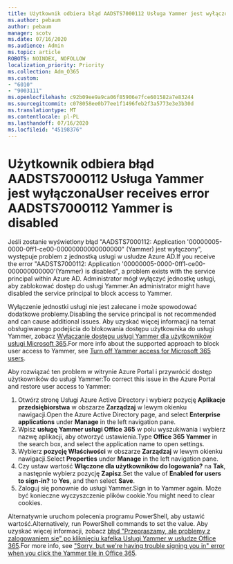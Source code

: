 ```yaml
---
title: Użytkownik odbiera błąd AADSTS7000112 Usługa Yammer jest wyłączona
ms.author: pebaum
author: pebaum
manager: scotv
ms.date: 07/16/2020
ms.audience: Admin
ms.topic: article
ROBOTS: NOINDEX, NOFOLLOW
localization_priority: Priority
ms.collection: Adm_O365
ms.custom:
- "6010"
- "9003111"
ms.openlocfilehash: c92b09ee9a9ca06f85906e7fce601582a7e83244
ms.sourcegitcommit: c078058ee0b77ee1f1496feb2f3a5773e3e3b30d
ms.translationtype: MT
ms.contentlocale: pl-PL
ms.lasthandoff: 07/16/2020
ms.locfileid: "45198376"
---
```

# <a name="user-receives-error-aadsts7000112-yammer-is-disabled"></a><span data-ttu-id="2efc9-102">Użytkownik odbiera błąd AADSTS7000112 Usługa Yammer jest wyłączona</span><span class="sxs-lookup"><span data-stu-id="2efc9-102">User receives error AADSTS7000112 Yammer is disabled</span></span>

<span data-ttu-id="2efc9-103">Jeśli zostanie wyświetlony błąd "AADSTS7000112: Application '00000005-0000-0ff1-ce00-00000000000000000" (Yammer) jest wyłączony", występuje problem z jednostką usługi w usłudze Azure AD.</span><span class="sxs-lookup"><span data-stu-id="2efc9-103">If you receive the error "AADSTS7000112: Application '00000005-0000-0ff1-ce00-000000000000'(Yammer) is disabled", a problem exists with the service principal within Azure AD.</span></span> <span data-ttu-id="2efc9-104">Administrator mógł wyłączyć jednostkę usługi, aby zablokować dostęp do usługi Yammer.</span><span class="sxs-lookup"><span data-stu-id="2efc9-104">An administrator might have disabled the service principal to block access to Yammer.</span></span>

<span data-ttu-id="2efc9-105">Wyłączenie jednostki usługi nie jest zalecane i może spowodować dodatkowe problemy.</span><span class="sxs-lookup"><span data-stu-id="2efc9-105">Disabling the service principal is not recommended and can cause additional issues.</span></span> <span data-ttu-id="2efc9-106">Aby uzyskać więcej informacji na temat obsługiwanego podejścia do blokowania dostępu użytkownika do usługi Yammer, zobacz [Wyłączanie dostępu usługi Yammer dla użytkowników usługi Microsoft 365](https://docs.microsoft.com/yammer/manage-yammer-users/turn-off-user-access).</span><span class="sxs-lookup"><span data-stu-id="2efc9-106">For more info about the supported approach to block user access to Yammer, see [Turn off Yammer access for Microsoft 365 users](https://docs.microsoft.com/yammer/manage-yammer-users/turn-off-user-access).</span></span>  

<span data-ttu-id="2efc9-107">Aby rozwiązać ten problem w witrynie Azure Portal i przywrócić dostęp użytkowników do usługi Yammer:</span><span class="sxs-lookup"><span data-stu-id="2efc9-107">To correct this issue in the Azure Portal and restore user access to Yammer:</span></span>

1.  <span data-ttu-id="2efc9-108">Otwórz stronę Usługi Azure Active Directory i wybierz pozycję **Aplikacje przedsiębiorstwa** w obszarze **Zarządzaj** w lewym okienku nawigacji.</span><span class="sxs-lookup"><span data-stu-id="2efc9-108">Open the Azure Active Directory page, and select **Enterprise applications** under **Manage** in the left navigation pane.</span></span>
3.  <span data-ttu-id="2efc9-109">Wpisz **usługę Yammer usługi Office 365** w polu wyszukiwania i wybierz nazwę aplikacji, aby otworzyć ustawienia.</span><span class="sxs-lookup"><span data-stu-id="2efc9-109">Type **Office 365 Yammer** in the search box, and select the application name to open settings.</span></span>
4.  <span data-ttu-id="2efc9-110">Wybierz **pozycję Właściwości** w obszarze **Zarządzaj** w lewym okienku nawigacji.</span><span class="sxs-lookup"><span data-stu-id="2efc9-110">Select **Properties** under **Manage** in the left navigation pane.</span></span>
5.  <span data-ttu-id="2efc9-111">Czy ustaw wartość **Włączone dla użytkowników do logowania?** na **Tak**, a następnie wybierz pozycję **Zapisz**.</span><span class="sxs-lookup"><span data-stu-id="2efc9-111">Set the value of **Enabled for users to sign-in?** to **Yes**, and then select **Save**.</span></span>
6.  <span data-ttu-id="2efc9-112">Zaloguj się ponownie do usługi Yammer.</span><span class="sxs-lookup"><span data-stu-id="2efc9-112">Sign in to Yammer again.</span></span> <span data-ttu-id="2efc9-113">Może być konieczne wyczyszczenie plików cookie.</span><span class="sxs-lookup"><span data-stu-id="2efc9-113">You might need to clear cookies.</span></span>

<span data-ttu-id="2efc9-114">Alternatywnie uruchom polecenia programu PowerShell, aby ustawić wartość.</span><span class="sxs-lookup"><span data-stu-id="2efc9-114">Alternatively, run PowerShell commands to set the value.</span></span> <span data-ttu-id="2efc9-115">Aby uzyskać więcej informacji, zobacz [błąd "Przepraszamy, ale problemy z zalogowaniem się" po kliknięciu kafelka Usługi Yammer w usłudze Office 365](https://docs.microsoft.com/yammer/troubleshoot-problems/error-when-click-the-yammer-tile-in-office-365).</span><span class="sxs-lookup"><span data-stu-id="2efc9-115">For more info, see ["Sorry, but we're having trouble signing you in" error when you click the Yammer tile in Office 365](https://docs.microsoft.com/yammer/troubleshoot-problems/error-when-click-the-yammer-tile-in-office-365).</span></span> 